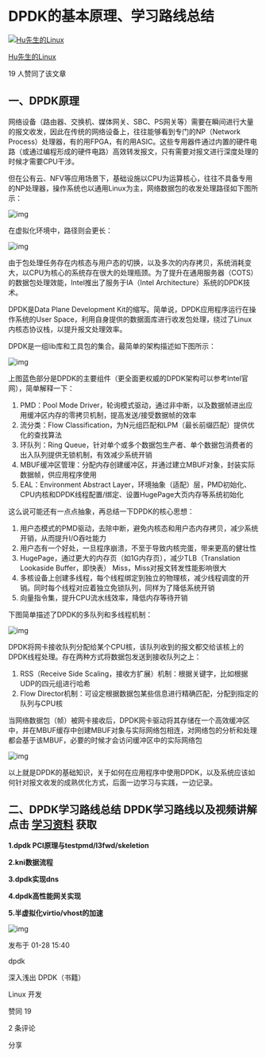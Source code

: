 # DPDK的基本原理、学习路线总结

[![Hu先生的Linux](https://pica.zhimg.com/v2-7e2d1098727b0fc499e75ea67a540595_xs.jpg?source=172ae18b)](https://www.zhihu.com/people/huhu520-10)

[Hu先生的Linux](https://www.zhihu.com/people/huhu520-10)





19 人赞同了该文章

## 一、DPDK原理

网络设备（路由器、交换机、媒体网关、SBC、PS网关等）需要在瞬间进行大量的报文收发，因此在传统的网络设备上，往往能够看到专门的NP（Network Process）处理器，有的用FPGA，有的用ASIC。这些专用器件通过内置的硬件电路（或通过编程形成的硬件电路）高效转发报文，只有需要对报文进行深度处理的时候才需要CPU干涉。

但在公有云、NFV等应用场景下，基础设施以CPU为运算核心，往往不具备专用的NP处理器，操作系统也以通用Linux为主，网络数据包的收发处理路径如下图所示：

![img](https://pic4.zhimg.com/80/v2-39d9c5742815718ffc3e616342c75c9b_1440w.jpg)

在虚拟化环境中，路径则会更长：

![img](https://pic3.zhimg.com/80/v2-ee0175b746bbf5eed76de9f29bb4bbda_1440w.jpg)

由于包处理任务存在内核态与用户态的切换，以及多次的内存拷贝，系统消耗变大，以CPU为核心的系统存在很大的处理瓶颈。为了提升在通用服务器（COTS）的数据包处理效能，Intel推出了服务于IA（Intel Architecture）系统的DPDK技术。

DPDK是Data Plane Development Kit的缩写。简单说，DPDK应用程序运行在操作系统的User Space，利用自身提供的数据面库进行收发包处理，绕过了Linux内核态协议栈，以提升报文处理效率。

DPDK是一组lib库和工具包的集合。最简单的架构描述如下图所示：

![img](https://pic3.zhimg.com/80/v2-f4b703475096e19c669d6cfc7128311e_1440w.jpg)

上图蓝色部分是DPDK的主要组件（更全面更权威的DPDK架构可以参考Intel官网），简单解释一下：

1. PMD：Pool Mode Driver，轮询模式驱动，通过非中断，以及数据帧进出应用缓冲区内存的零拷贝机制，提高发送/接受数据帧的效率
2. 流分类：Flow Classification，为N元组匹配和LPM（最长前缀匹配）提供优化的查找算法
3. 环队列：Ring Queue，针对单个或多个数据包生产者、单个数据包消费者的出入队列提供无锁机制，有效减少系统开销
4. MBUF缓冲区管理：分配内存创建缓冲区，并通过建立MBUF对象，封装实际数据帧，供应用程序使用
5. EAL：Environment Abstract Layer，环境抽象（适配）层，PMD初始化、CPU内核和DPDK线程配置/绑定、设置HugePage大页内存等系统初始化

这么说可能还有一点点抽象，再总结一下DPDK的核心思想：

1. 用户态模式的PMD驱动，去除中断，避免内核态和用户态内存拷贝，减少系统开销，从而提升I/O吞吐能力
2. 用户态有一个好处，一旦程序崩溃，不至于导致内核完蛋，带来更高的健壮性
3. HugePage，通过更大的内存页（如1G内存页），减少TLB（Translation Lookaside Buffer，即快表） Miss，Miss对报文转发性能影响很大
4. 多核设备上创建多线程，每个线程绑定到独立的物理核，减少线程调度的开销。同时每个线程对应着独立免锁队列，同样为了降低系统开销
5. 向量指令集，提升CPU流水线效率，降低内存等待开销

下图简单描述了DPDK的多队列和多线程机制：

![img](https://pic1.zhimg.com/80/v2-a986564eecfb3e670ee5a6c05a2557ac_1440w.jpg)

DPDK将网卡接收队列分配给某个CPU核，该队列收到的报文都交给该核上的DPDK线程处理。存在两种方式将数据包发送到接收队列之上：

1. RSS（Receive Side Scaling，接收方扩展）机制：根据关键字，比如根据UDP的四元组<srcIP><dstIP><srcPort><dstPort>进行哈希
2. Flow Director机制：可设定根据数据包某些信息进行精确匹配，分配到指定的队列与CPU核

当网络数据包（帧）被网卡接收后，DPDK网卡驱动将其存储在一个高效缓冲区中，并在MBUF缓存中创建MBUF对象与实际网络包相连，对网络包的分析和处理都会基于该MBUF，必要的时候才会访问缓冲区中的实际网络包



![img](https://pic1.zhimg.com/80/v2-e3025ebe60021a3e34b2dd94615bf8c4_1440w.jpg)

以上就是DPDK的基础知识，关于如何在应用程序中使用DPDK，以及系统应该如何针对报文收发的成熟优化方式，后面一边学习与实践，一边记录。

## 二、DPDK学习路线总结  DPDK学习路线以及视频讲解点击 [学习资料](https://link.zhihu.com/?target=https%3A//jq.qq.com/%3F_wv%3D1027%26k%3DNwg0nokr) 获取

**1.dpdk PCI原理与testpmd/l3fwd/skeletion**

**2.kni数据流程**

**3.dpdk实现dns**

**4.dpdk高性能网关实现**

**5.半虚拟化virtio/vhost的加速**

![img](https://pic3.zhimg.com/80/v2-cc47a3ef6edb6829451fde90f9b3dc62_1440w.jpg)



发布于 01-28 15:40

dpdk

深入浅出 DPDK（书籍）

Linux 开发

赞同 19

2 条评论

分享